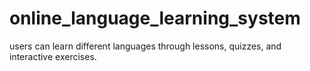 # online_language_learning_system
users can learn different languages through lessons, quizzes, and interactive exercises.
